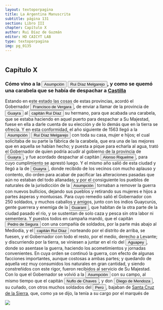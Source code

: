 ```yaml
---
layout: textoporpagina
title: La Argentina Manuscrita
subtitle: página 131
section: Libro III
chapter: Capítulo X
author: Rui Díaz de Guzmán
editor: HD CAICYT LAB
type: textoporpagina
img: pg_0135
---
```

<div class="row">
    <div class="column">
<h2>Capítulo X</h2><h3>Cómo vino a la <a href="https://recogito.pelagios.org/document/wzqxhk0h3vpikm/part/1/edit#954a4f15-bcc9-4746-827b-e6d4ac2dadca" target="_blank"><button class="balloon" data-balloon-pos="up" data-balloon-length="large" data-balloon="Es Asunción del Paraguay.">Asumpción</button></a> <button class="balloon" data-balloon-pos="up" data-balloon-length="large" data-balloon="Ruy Díaz de Melgarejo (Salteras de Sevilla, 1519 – Santa Fe la Vieja, 1602) fue un militar, conquistador, explorador, estadista, minero y burócrata colonial español establecido en la región del Río de la Plata. Su vida estuvo marcada por guerras, conspiraciones, persecuciones y conflictos familiares. Junto a Juan de Salazar, Alonso Riquelme de Guzmán y Diego de Abreu se opuso al gobierno asunceno de Domingo Martínez de Irala, apoyando al deportado Álvar Núñez Cabeza de Vaca. Gobernó de manera casi absoluta e independiente la antigua provincia asuncena del Guayrá, fácticamente durante 20 años, y luego de separarla de Asunción en 1575, con el título de teniente de gobernador del Guayrá unos 15 años más.">Rui Díaz Melgarejo</button>, y como se quemó una carabela que se había de despachar a <a href="https://recogito.pelagios.org/document/wzqxhk0h3vpikm/part/1/edit#aa2810c8-d117-4218-a1da-71beb11d3d5a" target="_blank">Castilla</a></h3><p>Estando en este estado las cosas de estas provincias, acordó el Gobernador <button class="balloon" data-balloon-pos="up" data-balloon-length="large" data-balloon="Francisco Ortiz de Vergara (Sevilla, 1524 – Ciudad Zaratina de la Banda Oriental,  2 de diciembre de 1574) fue un hidalgo, Conquistador, explorador, poblador español. Hijo de Francisco de Vergara y de Beatriz de Roelas, además de hermano del teniente de gobernador del Guayrá, el capitán Ruy Díaz de Melgarejo. Fue nombrado por los vocales del cabildo asunceno gobernador interino del Río de la Plata y del Paraguay, luego del fallecimiento del predecesor Gonzalo de Mendoza, y confirmado por el obispo Pedro Fernández de la Torre, el día 22 de julio de 1558.">Francisco de Vergara</button>, de enviar a llamar de la provincia de <a href="https://recogito.pelagios.org/document/wzqxhk0h3vpikm/part/1/edit#0ec95c49-795b-49bf-ad7c-9ced6d3b879a" target="_blank"><button class="balloon" data-balloon-pos="up" data-balloon-length="large" data-balloon="Amplia región comprendida dentro de la Gobernación del Río de la Plata y el océano Atlántico, en el actual territorio brasileño. Fue colonizada desde Asunción del Paraguay, pero las constantes incursiones de los bandeirantes portugueses frenaron su expansión.">Guayra</button></a> al <button class="balloon" data-balloon-pos="up" data-balloon-length="large" data-balloon="Ruy Díaz de Melgarejo (Salteras de Sevilla, 1519 – Santa Fe la Vieja, 1602) fue un militar, conquistador, explorador, estadista, minero y burócrata colonial español establecido en la región del Río de la Plata. Su vida estuvo marcada por guerras, conspiraciones, persecuciones y conflictos familiares. Junto a Juan de Salazar, Alonso Riquelme de Guzmán y Diego de Abreu se opuso al gobierno asunceno de Domingo Martínez de Irala, apoyando al deportado Álvar Núñez Cabeza de Vaca. Gobernó de manera casi absoluta e independiente la antigua provincia asuncena del Guayrá, fácticamente durante 20 años, y luego de separarla de Asunción en 1575, con el título de teniente de gobernador del Guayrá unos 15 años más.">capitán Rui Díaz</button> su hermano, para que acabada una carabela, que se estaba haciendo en aquel puerto para despachar a Su Majestad, fuese en ella a darle cuenta de su elección y de lo demás que en la tierra se ofrecía. Y en esta conformidad, el año siguiente de 1563 llegó a la <a href="https://recogito.pelagios.org/document/wzqxhk0h3vpikm/part/1/edit#5e0321ec-a97a-4af0-90cf-3e11e1eb7c28" target="_blank"><button class="balloon" data-balloon-pos="up" data-balloon-length="large" data-balloon="Es Asunción del Paraguay.">Asumpción</button></a> <button class="balloon" data-balloon-pos="up" data-balloon-length="large" data-balloon="Ruy Díaz de Melgarejo (Salteras de Sevilla, 1519 – Santa Fe la Vieja, 1602) fue un militar, conquistador, explorador, estadista, minero y burócrata colonial español establecido en la región del Río de la Plata. Su vida estuvo marcada por guerras, conspiraciones, persecuciones y conflictos familiares. Junto a Juan de Salazar, Alonso Riquelme de Guzmán y Diego de Abreu se opuso al gobierno asunceno de Domingo Martínez de Irala, apoyando al deportado Álvar Núñez Cabeza de Vaca. Gobernó de manera casi absoluta e independiente la antigua provincia asuncena del Guayrá, fácticamente durante 20 años, y luego de separarla de Asunción en 1575, con el título de teniente de gobernador del Guayrá unos 15 años más.">Rui Díaz Melgarejo</button> con toda su casa, mujer e hijos; el cual solicitaba de su parte la fábrica de la carabela, que era una de las mejores que en aquella se habían hecho; y puesta a pique para echarla al agua, trató el Gobernador de quien podría acudir al gobierno de la provincia de <a href="https://recogito.pelagios.org/document/wzqxhk0h3vpikm/part/1/edit#b65fe4ad-c751-4594-9784-f4d228327da4" target="_blank"><button class="balloon" data-balloon-pos="up" data-balloon-length="large" data-balloon="Amplia región comprendida dentro de la Gobernación del Río de la Plata y el océano Atlántico, en el actual territorio brasileño. Fue colonizada desde Asunción del Paraguay, pero las constantes incursiones de los bandeirantes portugueses frenaron su expansión.">Guayra</button></a>, y fue acordado despachar al capitán <button class="balloon" data-balloon-pos="up" data-balloon-length="large" data-balloon="Alonso Riquelme de Guzmán y Ponce de León - nació en Jerez de la Frontera por 1519. Ruy Díaz de Guzmán - su padre - le declaró hijo suyo y de Violante Ponce de León, el 13-VIII-1528, en una escritura de poder general a favor de Juan de Xerez, procurador de Sevilla. Desde su infancia y hasta su primera juventud sirvió de paje y luego como secretario de sus presuntos deudos los Duques de Medina Sidonia, Juan Alonso de Guzmán y Ana de Aragón. Tenía 21 años cuando se alistó en la armada de su pariente Alvar Núñez Cabeza de Vaca (tío carnal de su madrastra y del mismo linaje de su abuela Catalina de Zurita), y zarpó con rumbo al Río de la Plata .">Alonso Riquelme</button>, para cuyo cumplimiento se aprestó luego. Y el mismo año salió de esta ciudad y llegó a la de <a href="https://recogito.pelagios.org/document/wzqxhk0h3vpikm/part/1/edit#f7ca0cac-cfff-42af-ab17-1d31715ee18b" target="_blank"><button class="balloon" data-balloon-pos="up" data-balloon-length="large" data-balloon="Amplia región comprendida dentro de la Gobernación del Río de la Plata y el océano Atlántico, en el actual territorio brasileño. Fue colonizada desde Asunción del Paraguay, pero las constantes incursiones de los bandeirantes portugueses frenaron su expansión.">Guayra</button></a>, donde recibido de los vecinos con mucho aplauso y contento, dio orden para acabar de pacificar las alteraciones pasadas que aún no estaban del todo allanadas; y por el consiguiente los pueblos de naturales de la jurisdicción de la <a href="https://recogito.pelagios.org/document/wzqxhk0h3vpikm/part/1/edit#c8032804-16c5-4fe7-8f15-1def99fe8719" target="_blank"><button class="balloon" data-balloon-pos="up" data-balloon-length="large" data-balloon="Es Asunción del Paraguay.">Asumpción</button></a> tornaban a remover la guerra con nuevos bullicios, dejando sus pueblos y retirando sus mujeres e hijos a partes ásperas y montuosas. Para cuyo remedio salió el Gobernador con 250 soldados, y muchos caballos y amigos, junto con los indios <persName xml:id="recogito-d7c9fe9d-a66f-43d5-868f-e827a0f53f35" ana="tribe">Guaycurús</persName>, gente guerrera y enemiga de la <button class="balloon" data-balloon-pos="up" data-balloon-length="large" data-balloon="Refiere a Los guaraníes o avá, según su autodenominación étnica original (que significa &quot;ser humano&quot;), son un grupo de pueblos indígenas suramericanos que se ubican geográficamente en Paraguay, noreste de Argentina (en ciertas zonas de provincias de la Región del Litoral),​ sur y suroeste de Brasil (en los estados de Río Grande del Sur, Santa Catarina, Paraná y Mato Grosso del Sur) y sureste de Bolivia (en los departamentos de Tarija, Santa Cruz y Chuquisaca) y norte de Uruguay. El muy difundido nombre guaraní lo escucharon los españoles que, al invadir su territorio, habrían oído, entre los gritos de guerra de este pueblo, la frase guará-ny, que significa &quot;combatir-los&quot;. Por otra parte el nombre dada significa en guaraní 'guerrero', &quot;ava&quot; que significa &quot;hombre&quot; y se pronuncia en forma grave entre los chiriguanos (ava guaraníes).Otra versión afirma que la denominación fue tomada de la deformación de una palabra guaraní, guariní que significa precisamente &quot;guerra&quot; o &quot;guerrear&quot;. Al parecer los mismos indígenas se denominaron de esa manera, indicando con ello que se consideraban guerreros.">Guaraní</button>, que habitan de la otra parte de la ciudad pasado el río, y se sustentan de solo caza y pesca sin otra labor ni sementera. Y puestos todos en campaña mandó, que el capitán <button class="balloon" data-balloon-pos="up" data-balloon-length="large" data-balloon="El capitán Pedro de Segura Zabala, hidalgo de Guipuzcoa, había sido soldado imperial en Italia y más tarde viajó al Paraguay con Ñuflo de Chaves en 1549. Tuvo un rol destacado en Asunción y se casó con Ginebra Martínez de Irala, hija mestiza del gobernador Martínez de Irala. Falleció en 1601 en Tomina, alto Perú.">Pedro de Segura</button> con una compañía de soldados, por la parte más abajo al Mediodía, y el <button class="balloon" data-balloon-pos="up" data-balloon-length="large" data-balloon="Ruy Díaz de Melgarejo (Salteras de Sevilla, 1519 – Santa Fe la Vieja, 1602) fue un militar, conquistador, explorador, estadista, minero y burócrata colonial español establecido en la región del Río de la Plata. Su vida estuvo marcada por guerras, conspiraciones, persecuciones y conflictos familiares. Junto a Juan de Salazar, Alonso Riquelme de Guzmán y Diego de Abreu se opuso al gobierno asunceno de Domingo Martínez de Irala, apoyando al deportado Álvar Núñez Cabeza de Vaca. Gobernó de manera casi absoluta e independiente la antigua provincia asuncena del Guayrá, fácticamente durante 20 años, y luego de separarla de Asunción en 1575, con el título de teniente de gobernador del Guayrá unos 15 años más.">capitán Rui Díaz</button> norteando por el distrito de arriba, se fuesen, y el Gobernador con todo el resto, por el medio, derecho a Levante; y discurriendo por la tierra, se viniesen a juntar en el río del <a href="https://recogito.pelagios.org/document/wzqxhk0h3vpikm/part/1/edit#1a6a22b8-0d5a-47ef-97ca-70d58156a3e0" target="_blank"><button class="balloon" data-balloon-pos="up" data-balloon-length="large" data-balloon="Se refiere al río Aguapey">Aguapey</button></a>, donde so asentase la guerra, haciendo los acometimientos y jornadas convenientes. En cuya orden se continuó la guerra, con efecto de algunas facciones importantes, aunque costosas a ambas partes; y quedando de aquella vez muy consumidos los naturales en gran cantidad, y siendo constreñidos con este rigor, fueron recibidos al servicio de Su Majestad. Con lo que el Gobernador se volvió a la <a href="https://recogito.pelagios.org/document/wzqxhk0h3vpikm/part/1/edit#267f8a77-1c0f-479e-ae7d-231c1a5558f5" target="_blank"><button class="balloon" data-balloon-pos="up" data-balloon-length="large" data-balloon="Es Asunción del Paraguay.">Asumpción</button></a> con su campo, al mismo tiempo que el capitán <button class="balloon" data-balloon-pos="up" data-balloon-length="large" data-balloon="Ñuflo de Chaves nació en Santa Cruz de la Sierra, de Extremadura, en 1518. Llegó a territorio americano con el segundo adelantado del Río de la Plata, Don Alvar Núñez Cabeza de Vaca. Cuando la flota llega al puerto de Santa Catalina en el año 1541, ya ostentaba el grado de Capitán. Cuando el gobernador Martínez de Irala le encomienda fundar al norte de Asunción, Chaves se convierte así en General. El 26 de febrero de 1561 fundó Santa Cruz de la Sierra a orillas del arroyo Sutó. Después de fundada Santa Cruz de la Sierra, Ñuflo de Chaves se dirige a Asunción, en 1564,  para recoger a su familia. En 1550 se había casado con Doña Elvira Manrique, hija de don Francisco de Mendoza, gobernador del Río de la Plata, con quien tuvo cinco hijos: Francisco y Alvaro, ambos militares; María, Catalina y Elvira; las dos menores monjas y la mayor se casó en 1574 con un soldado de apellido Ossorio. El nieto de Ñuflo, Cap. Francisco Ossorio de Chaves, estuvo como Alcalde durante la traslación de  la ciudad, hasta su asiento definitivo a orillas del Piraí (1621).">Nuflo de Chaves</button>, y don <button class="balloon" data-balloon-pos="up" data-balloon-length="large" data-balloon="Diego de Mendoza (1540-1571) fue un conquistador y colonizador español, hijo del gobernador de Asunción Francisco Mendoza y de María de Angulo. Hermano de Elvira de Mendoza, quien fue esposa de Ñuflo de Chaves. Su esposa fue Ana de la Torre, sobrina del Obispo del Paraguay.">Diego de Mendoza</button>, su cuñado, con otros muchos soldados del <a href="https://recogito.pelagios.org/document/wzqxhk0h3vpikm/part/1/edit#e778b2a6-dd9d-4f54-b8a1-c21de2275f55" target="_blank"><button class="balloon" data-balloon-pos="up" data-balloon-length="large" data-balloon="Entendido como virreinato del Perú.">Perú</button></a>, bajaban de <a href="https://recogito.pelagios.org/document/wzqxhk0h3vpikm/part/1/edit#fdcb0bb2-2cf9-4cad-b3d1-ccce33d50458" target="_blank">Santa Cruz de la Sierra</a>, que, como ya se dijo, la tenía a su cargo por el marqués de </p></div>

<div class="column">
<a href="{{site.baseurl}}/assets/img/argentina_manuscrita/{{page.img}}.jpg"><img src="{{site.baseurl}}/assets/img/argentina_manuscrita/{{page.img}}.jpg"></a>
</div>
</div>